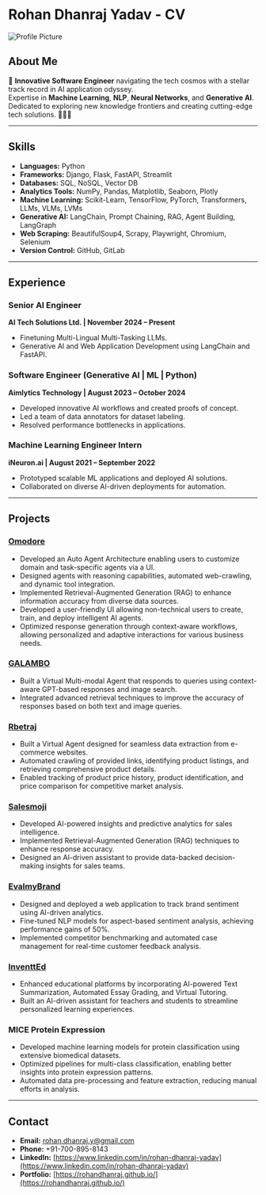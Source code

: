 # Rohan Dhanraj Yadav - CV

![Profile Picture](https://media.licdn.com/dms/image/v2/D5603AQHba1IoD7TADg/profile-displayphoto-shrink_200_200/profile-displayphoto-shrink_200_200/0/1703700789122?e=2147483647&v=beta&t=F-SpgTyDX0xT31t3nboSN1u-mogOmU5AV4Yh9dAeXFI)

## About Me
🚀 **Innovative Software Engineer** navigating the tech cosmos with a stellar track record in AI application odyssey.  
Expertise in **Machine Learning**, **NLP**, **Neural Networks**, and **Generative AI**.  
Dedicated to exploring new knowledge frontiers and creating cutting-edge tech solutions. 🌌👨‍💻  

---

## Skills
- **Languages:** Python  
- **Frameworks:** Django, Flask, FastAPI, Streamlit  
- **Databases:** SQL, NoSQL, Vector DB  
- **Analytics Tools:** NumPy, Pandas, Matplotlib, Seaborn, Plotly  
- **Machine Learning:** Scikit-Learn, TensorFlow, PyTorch, Transformers, LLMs, VLMs, LVMs  
- **Generative AI:** LangChain, Prompt Chaining, RAG, Agent Building, LangGraph  
- **Web Scraping:** BeautifulSoup4, Scrapy, Playwright, Chromium, Selenium   
- **Version Control:** GitHub, GitLab  

---

## Experience

### Senior AI Engineer  
**AI Tech Solutions Ltd. | November 2024 – Present**  
- Finetuning Multi-Lingual Multi-Tasking LLMs.  
- Generative AI and Web Application Development using LangChain and FastAPI.  

### Software Engineer (Generative AI | ML | Python)  
**Aimlytics Technology | August 2023 – October 2024**  
- Developed innovative AI workflows and created proofs of concept.  
- Led a team of data annotators for dataset labeling.  
- Resolved performance bottlenecks in applications.  

### Machine Learning Engineer Intern  
**iNeuron.ai | August 2021 – September 2022**  
- Prototyped scalable ML applications and deployed AI solutions.  
- Collaborated on diverse AI-driven deployments for automation.  

---

## Projects

### [Omodore](https://omodore.com/)
- Developed an Auto Agent Architecture enabling users to customize domain and task-specific agents via a UI.
- Designed agents with reasoning capabilities, automated web-crawling, and dynamic tool integration.
- Implemented Retrieval-Augmented Generation (RAG) to enhance information accuracy from diverse data sources.
- Developed a user-friendly UI allowing non-technical users to create, train, and deploy intelligent AI agents.
- Optimized response generation through context-aware workflows, allowing personalized and adaptive interactions for various business needs.

### [GALAMBO](https://www.galambo.com/)  
- Built a Virtual Multi-modal Agent that responds to queries using context-aware GPT-based responses and image search.
- Integrated advanced retrieval techniques to improve the accuracy of responses based on both text and image queries.

### [Rbetraj](https://rbetraj.com/)  
- Built a Virtual Agent designed for seamless data extraction from e-commerce websites.
- Automated crawling of provided links, identifying product listings, and retrieving comprehensive product details.
- Enabled tracking of product price history, product identification, and price comparison for competitive market analysis.

### [Salesmoji](https://siftsales.com/)  
- Developed AI-powered insights and predictive analytics for sales intelligence.
- Implemented Retrieval-Augmented Generation (RAG) techniques to enhance response accuracy.
- Designed an AI-driven assistant to provide data-backed decision-making insights for sales teams.

### [EvalmyBrand](https://evalmybrand.com/)  
- Designed and deployed a web application to track brand sentiment using AI-driven analytics.
- Fine-tuned NLP models for aspect-based sentiment analysis, achieving performance gains of 50%.
- Implemented competitor benchmarking and automated case management for real-time customer feedback analysis.

### [InventtEd](https://erp.inventted.com/)  
- Enhanced educational platforms by incorporating AI-powered Text Summarization, Automated Essay Grading, and Virtual Tutoring.
- Built an AI-driven assistant for teachers and students to streamline personalized learning experiences.

### MICE Protein Expression  
- Developed machine learning models for protein classification using extensive biomedical datasets.
- Optimized pipelines for multi-class classification, enabling better insights into protein expression patterns.
- Automated data pre-processing and feature extraction, reducing manual efforts in analysis.

---

## Contact
- **Email:** [rohan.dhanraj.y@gmail.com](mailto:rohan.dhanraj.y@gmail.com)  
- **Phone:** +91-700-895-8143  
- **LinkedIn:** [https://www.linkedin.com/in/rohan-dhanraj-yadav](https://www.linkedin.com/in/rohan-dhanraj-yadav)
- **Portfolio:** [https://rohandhanraj.github.io/](https://rohandhanraj.github.io/)
